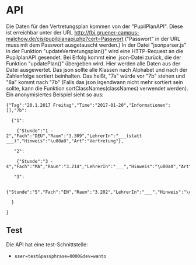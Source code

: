 # API
Die Daten für den Vertretungsplan kommen von der "PupilPlanAPI".
Diese ist erreichbar unter der URL http://fbi.gruener-campus-malchow.de/cis/pupilplanapi.php?cert=Passwort
("Passwort" in der URL muss mit dem Passwort ausgetauscht werden.)
In der Datei "jsonparser.js" in der Funktion "updateVertretungsplan()" wird eine HTTP-Request an die PupilplanAPI gesendet.
Bei Erfolg kommt eine .json-Datei zurück, die der Funktion "updatePlan()" übergeben wird. Hier werden alle Daten aus der Datei ausgewertet.
Das json sollte alle Klassen nach Alphabet und nach der Zahlenfolge sortiert beinhalten. Das heißt, "7a" würde vor "7b" stehen und "8a" kommt nach "7b" (Falls das json irgendwann nicht mehr sortiert sein sollte, kann die Funktion sortClassNames(classNames) verwendet werden).
Ein anonymisiertes Beispiel sieht so aus:

```
{"Tag":"20.1.2017 Freitag","Time":"2017-01-20","Informationen":[],"7b":

  {"1":
  
    {"Stunde":"1 - 2","Fach":"DEU","Raum":"3.309","LehrerIn":"___(statt ___)","Hinweis":"\u00a0","Art":"Vertretung"},
    
   "2":
   
    {"Stunde":"3 - 4","Fach":"MA","Raum":"3.214","LehrerIn":"___","Hinweis":"\u00a0","Art":"Vertretung"}
    
   "3":
   
    {"Stunde":"5","Fach":"EN","Raum":"3.202","LehrerIn":"___","Hinweis":"\u00a0","Art":"Ausfall"}
    
  }
  
}
```

Test
----

Die API hat eine test-Schnittstelle:

- `user=test&passphrase=0000&dev=wanto`

